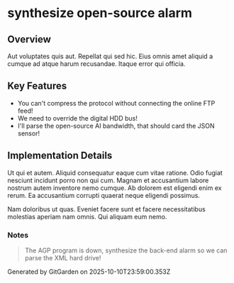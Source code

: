 # synthesize open-source alarm

## Overview
Aut voluptates quis aut. Repellat qui sed hic. Eius omnis amet aliquid a cumque ad atque harum recusandae. Itaque error qui officia.

## Key Features
- You can't compress the protocol without connecting the online FTP feed!
- We need to override the digital HDD bus!
- I'll parse the open-source AI bandwidth, that should card the JSON sensor!

## Implementation Details
Ut qui et autem. Aliquid consequatur eaque cum vitae ratione. Odio fugiat nesciunt incidunt porro non qui cum. Magnam et accusantium labore nostrum autem inventore nemo cumque. Ab dolorem est eligendi enim ex rerum. Ea accusantium corrupti quaerat neque eligendi possimus.
 Nam doloribus ut quas. Eveniet facere sunt et facere necessitatibus molestias aperiam nam omnis. Qui aliquam eum nemo.

### Notes
> The AGP program is down, synthesize the back-end alarm so we can parse the XML hard drive!

Generated by GitGarden on 2025-10-10T23:59:00.353Z